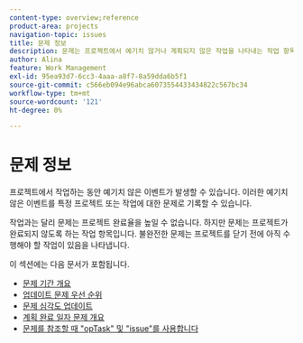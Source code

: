 ```yaml
---
content-type: overview;reference
product-area: projects
navigation-topic: issues
title: 문제 정보
description: 문제는 프로젝트에서 예기치 않거나 계획되지 않은 작업을 나타내는 작업 항목입니다. 다음 문서에는 문제에 대한 정보가 포함되어 있습니다.
author: Alina
feature: Work Management
exl-id: 95ea93d7-6cc3-4aaa-a8f7-8a59dda6b5f1
source-git-commit: c566eb094e96abca6073554433434822c567bc34
workflow-type: tm+mt
source-wordcount: '121'
ht-degree: 0%

---
```


# 문제 정보

프로젝트에서 작업하는 동안 예기치 않은 이벤트가 발생할 수 있습니다. 이러한 예기치 않은 이벤트를 특정 프로젝트 또는 작업에 대한 문제로 기록할 수 있습니다.

작업과는 달리 문제는 프로젝트 완료율을 높일 수 없습니다. 하지만 문제는 프로젝트가 완료되지 않도록 하는 작업 항목입니다. 불완전한 문제는 프로젝트를 닫기 전에 아직 수행해야 할 작업이 있음을 나타냅니다.

이 섹션에는 다음 문서가 포함됩니다.

* [문제 기간 개요](../../../manage-work/issues/issue-information/issue-duration.md)
* [업데이트 문제 우선 순위](../../../manage-work/issues/issue-information/update-issue-priority.md)
* [문제 심각도 업데이트](../../../manage-work/issues/issue-information/update-issue-severity.md)
* [계획 완료 일자 문제 개요](../../../manage-work/issues/issue-information/issue-planned-completion-date.md)
* [문제를 참조할 때 &quot;opTask&quot; 및 &quot;issue&quot;를 사용합니다](../../../manage-work/issues/issue-information/use-optask-instead-of-issue.md)
